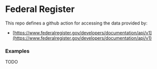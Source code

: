 # Federal Register

This repo defines a github action for accessing the data provided by:

- [https://www.federalregister.gov/developers/documentation/api/v1](https://www.federalregister.gov/developers/documentation/api/v1)

### Examples

TODO

